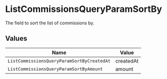 # ListCommissionsQueryParamSortBy

The field to sort the list of commissions by.


## Values

| Name                                       | Value                                      |
| ------------------------------------------ | ------------------------------------------ |
| `ListCommissionsQueryParamSortByCreatedAt` | createdAt                                  |
| `ListCommissionsQueryParamSortByAmount`    | amount                                     |